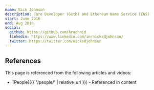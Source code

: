 ```yaml
---
name: Nick Johnson
description: Core Developer (Geth) and Ethereum Name Service (ENS)
start: June 2016
end: Aug 2018
social:
  github: https://github.com/Arachnid
  linkedin: https://www.linkedin.com/in/nicksdjohnson/
  twitter: https://twitter.com/nicksdjohnson
---
```


## References

This page is referenced from the following articles and videos:

- [People]({{ '/people/' | relative_url }}) - Referenced in content
